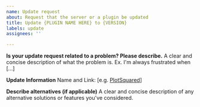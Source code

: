 ```yaml
---
name: Update request
about: Request that the server or a plugin be updated
title: Update {PLUGIN NAME HERE} to {VERSION}
labels: update
assignees: ''

---
```


**Is your update request related to a problem? Please describe.**
A clear and concise description of what the problem is. Ex. I'm always frustrated when [...]

**Update Information**
Name and Link: [e.g. [PlotSquared](https://www.spigotmc.org/resources/plotsquared-v5.77506/)]

**Describe alternatives (if applicable)**
A clear and concise description of any alternative solutions or features you've considered.

